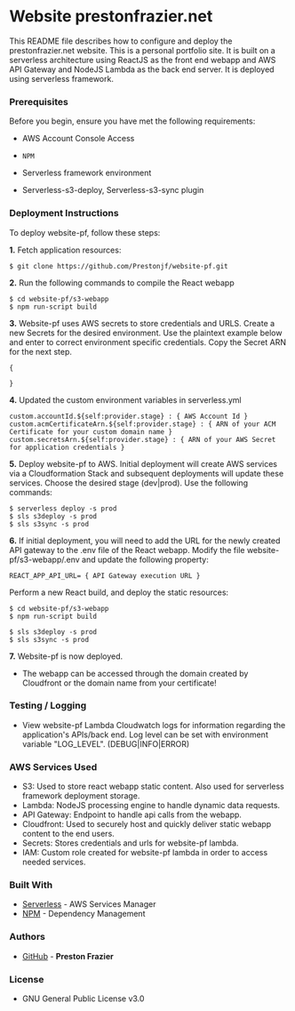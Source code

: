 # Website prestonfrazier.net

This README file describes how to configure and deploy the prestonfrazier.net website. This is a personal portfolio site. It is built on a serverless architecture using ReactJS as the front end webapp and AWS API Gateway and NodeJS Lambda as the back end server. It is deployed using serverless framework.

### Prerequisites
Before you begin, ensure you have met the following requirements:

- 	AWS Account Console Access

-	  NPM

- 	Serverless framework environment

- 	Serverless-s3-deploy, Serverless-s3-sync plugin


### Deployment Instructions
To deploy website-pf, follow these steps:


**1\.** Fetch application resources:

```
$ git clone https://github.com/Prestonjf/website-pf.git
```


**2\.** Run the following commands to compile the React webapp

```
$ cd website-pf/s3-webapp
$ npm run-script build
```

**3\.** Website-pf uses AWS secrets to store credentials and URLS. Create a new Secrets for the desired environment. Use the plaintext example below and enter to correct environment specific credentials. Copy the Secret ARN for the next step.

```
{

}
```

**4\.** Updated the custom environment variables in serverless.yml

```
custom.accountId.${self:provider.stage} : { AWS Account Id }
custom.acmCertificateArn.${self:provider.stage} : { ARN of your ACM Certificate for your custom domain name }
custom.secretsArn.${self:provider.stage} : { ARN of your AWS Secret for application credentials }
```

**5\.** Deploy website-pf to AWS. Initial deployment will create AWS services via a Cloudformation Stack and subsequent deployments will update these services. Choose the desired stage (dev|prod). Use the following commands:

```
$ serverless deploy -s prod
$ sls s3deploy -s prod
$ sls s3sync -s prod
```

**6\.** If initial deployment, you will need to add the URL for the newly created API gateway to the .env file of the React webapp. Modify the file website-pf/s3-webapp/.env and update the following property:

```
REACT_APP_API_URL= { API Gateway execution URL }
```

Perform a new React build, and deploy the static resources:

```
$ cd website-pf/s3-webapp
$ npm run-script build

$ sls s3deploy -s prod
$ sls s3sync -s prod
```

**7\.** Website-pf is now deployed.

- The webapp can be accessed through the domain created by Cloudfront or the domain name from your certificate!

### Testing / Logging

* View website-pf Lambda Cloudwatch logs for information regarding the application's APIs/back end. Log level can be set with environment variable "LOG_LEVEL". (DEBUG|INFO|ERROR)

### AWS Services Used
- S3: Used to store react webapp static content. Also used for serverless framework deployment storage.
- Lambda: NodeJS processing engine to handle dynamic data requests.
- API Gateway: Endpoint to handle api calls from the webapp.
- Cloudfront: Used to securely host and quickly deliver static webapp content to the end users.
- Secrets: Stores credentials and urls for website-pf lambda.
- IAM: Custom role created for website-pf lambda in order to access needed services.

### Built With

* [Serverless](https://serverless.com/) - AWS Services Manager
* [NPM](https://www.npmjs.com/) - Dependency Management

### Authors

* [GitHub](https://github.com/Prestonjf) - **Preston Frazier**

### License
* GNU General Public License v3.0
